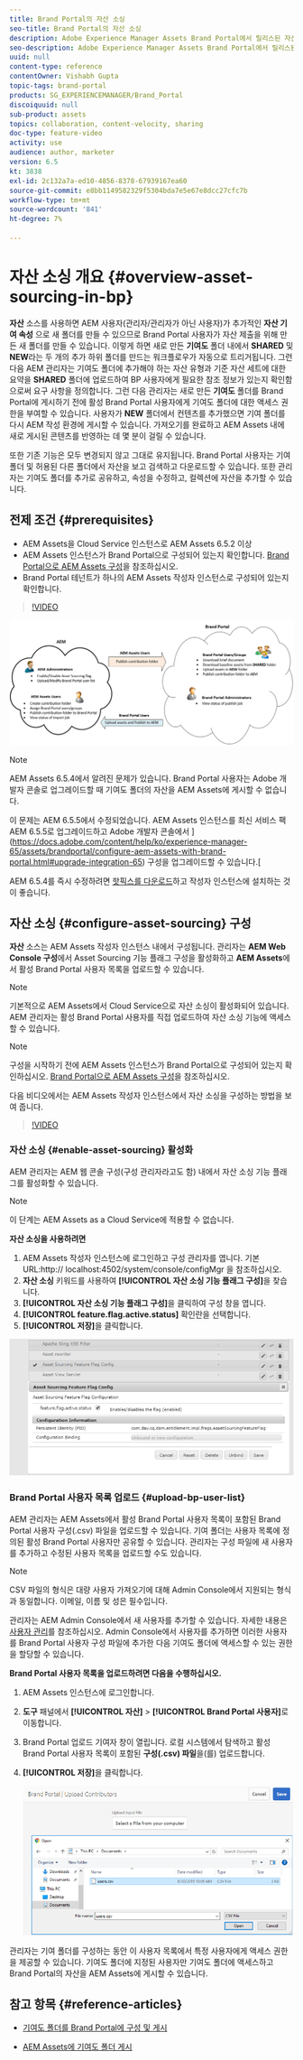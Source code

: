 ```yaml
---
title: Brand Portal의 자산 소싱
seo-title: Brand Portal의 자산 소싱
description: Adobe Experience Manager Assets Brand Portal에서 릴리스된 자산 소싱 기능에 대한 통찰력을 얻을 수 있습니다.
seo-description: Adobe Experience Manager Assets Brand Portal에서 릴리스된 자산 소싱 기능에 대한 통찰력을 얻을 수 있습니다.
uuid: null
content-type: reference
contentOwner: Vishabh Gupta
topic-tags: brand-portal
products: SG_EXPERIENCEMANAGER/Brand_Portal
discoiquuid: null
sub-product: assets
topics: collaboration, content-velocity, sharing
doc-type: feature-video
activity: use
audience: author, marketer
version: 6.5
kt: 3838
exl-id: 2c132a7a-ed10-4856-8378-67939167ea60
source-git-commit: e8bb1149582329f5304bda7e5e67e8dcc27cfc7b
workflow-type: tm+mt
source-wordcount: '841'
ht-degree: 7%

---
```


# 자산 소싱 개요 {#overview-asset-sourcing-in-bp}

**자산** 소스를 사용하면 AEM 사용자(관리자/관리자가 아닌 사용자)가 추가적인  **자산 기여 속성** 으로 새 폴더를 만들 수 있으므로 Brand Portal 사용자가 자산 제출을 위해 만든 새 폴더를 만들 수 있습니다. 이렇게 하면 새로 만든 **기여도** 폴더 내에서 **SHARED** 및 **NEW**&#x200B;라는 두 개의 추가 하위 폴더를 만드는 워크플로우가 자동으로 트리거됩니다. 그런 다음 AEM 관리자는 기여도 폴더에 추가해야 하는 자산 유형과 기준 자산 세트에 대한 요약을 **SHARED** 폴더에 업로드하여 BP 사용자에게 필요한 참조 정보가 있는지 확인함으로써 요구 사항을 정의합니다. 그런 다음 관리자는 새로 만든 **기여도** 폴더를 Brand Portal에 게시하기 전에 활성 Brand Portal 사용자에게 기여도 폴더에 대한 액세스 권한을 부여할 수 있습니다. 사용자가 **NEW** 폴더에서 컨텐츠를 추가했으면 기여 폴더를 다시 AEM 작성 환경에 게시할 수 있습니다. 가져오기를 완료하고 AEM Assets 내에 새로 게시된 콘텐츠를 반영하는 데 몇 분이 걸릴 수 있습니다.

또한 기존 기능은 모두 변경되지 않고 그대로 유지됩니다. Brand Portal 사용자는 기여 폴더 및 허용된 다른 폴더에서 자산을 보고 검색하고 다운로드할 수 있습니다. 또한 관리자는 기여도 폴더를 추가로 공유하고, 속성을 수정하고, 컬렉션에 자산을 추가할 수 있습니다.

## 전제 조건 {#prerequisites}

* AEM Assets을 Cloud Service 인스턴스로 AEM Assets 6.5.2 이상
* AEM Assets 인스턴스가 Brand Portal으로 구성되어 있는지 확인합니다. [Brand Portal으로 AEM Assets 구성](../using/configure-aem-assets-with-brand-portal.md)을 참조하십시오.
* Brand Portal 테넌트가 하나의 AEM Assets 작성자 인스턴스로 구성되어 있는지 확인합니다.

>[!VIDEO](https://video.tv.adobe.com/v/29365/?quality=12)

![Brand Portal 자산 소싱](assets/asset-sourcing.png)


>[!NOTE]
>
>AEM Assets 6.5.4에서 알려진 문제가 있습니다. Brand Portal 사용자는 Adobe 개발자 콘솔로 업그레이드할 때 기여도 폴더의 자산을 AEM Assets에 게시할 수 없습니다.
>
>이 문제는 AEM 6.5.5에서 수정되었습니다. AEM Assets 인스턴스를 최신 서비스 팩 AEM 6.5.5로 업그레이드하고 Adobe 개발자 콘솔에서 ](https://docs.adobe.com/content/help/ko/experience-manager-65/assets/brandportal/configure-aem-assets-with-brand-portal.html#upgrade-integration-65) 구성을 업그레이드할 수 있습니다.[
>
>AEM 6.5.4를 즉시 수정하려면 [핫픽스를 다운로드](https://www.adobeaemcloud.com/content/marketplace/marketplaceProxy.html?packagePath=/content/companies/public/adobe/packages/cq650/hotfix/cq-6.5.0-hotfix-33041)하고 작성자 인스턴스에 설치하는 것이 좋습니다.

## 자산 소싱 {#configure-asset-sourcing} 구성

**자산** 소스는 AEM Assets 작성자 인스턴스 내에서 구성됩니다. 관리자는 **AEM Web Console 구성**&#x200B;에서 Asset Sourcing 기능 플래그 구성을 활성화하고 **AEM Assets**&#x200B;에서 활성 Brand Portal 사용자 목록을 업로드할 수 있습니다.

>[!NOTE]
>
>기본적으로 AEM Assets에서 Cloud Service으로 자산 소싱이 활성화되어 있습니다. AEM 관리자는 활성 Brand Portal 사용자를 직접 업로드하여 자산 소싱 기능에 액세스할 수 있습니다.

>[!NOTE]
>
>구성을 시작하기 전에 AEM Assets 인스턴스가 Brand Portal으로 구성되어 있는지 확인하십시오. [Brand Portal으로 AEM Assets 구성](../using/configure-aem-assets-with-brand-portal.md)을 참조하십시오.

다음 비디오에서는 AEM Assets 작성자 인스턴스에서 자산 소싱을 구성하는 방법을 보여 줍니다.

>[!VIDEO](https://video.tv.adobe.com/v/29771)

### 자산 소싱 {#enable-asset-sourcing} 활성화

AEM 관리자는 AEM 웹 콘솔 구성(구성 관리자라고도 함) 내에서 자산 소싱 기능 플래그를 활성화할 수 있습니다.

>[!NOTE]
>
>이 단계는 AEM Assets as a Cloud Service에 적용할 수 없습니다.


**자산 소싱을 사용하려면**
1. AEM Assets 작성자 인스턴스에 로그인하고 구성 관리자를 엽니다.
기본 URL:http:// localhost:4502/system/console/configMgr 을 참조하십시오.
1. **자산 소싱** 키워드를 사용하여 **[!UICONTROL 자산 소싱 기능 플래그 구성]**&#x200B;을 찾습니다.
1. **[!UICONTROL 자산 소싱 기능 플래그 구성]**&#x200B;을 클릭하여 구성 창을 엽니다.
1. **[!UICONTROL feature.flag.active.status]** 확인란을 선택합니다.
1. **[!UICONTROL 저장]**&#x200B;을 클릭합니다.

![](assets/enable-asset-sourcing.png)

### Brand Portal 사용자 목록 업로드 {#upload-bp-user-list}

AEM 관리자는 AEM Assets에서 활성 Brand Portal 사용자 목록이 포함된 Brand Portal 사용자 구성(.csv) 파일을 업로드할 수 있습니다. 기여 폴더는 사용자 목록에 정의된 활성 Brand Portal 사용자만 공유할 수 있습니다. 관리자는 구성 파일에 새 사용자를 추가하고 수정된 사용자 목록을 업로드할 수도 있습니다.

>[!NOTE]
>
>CSV 파일의 형식은 대량 사용자 가져오기에 대해 Admin Console에서 지원되는 형식과 동일합니다. 이메일, 이름 및 성은 필수입니다.

관리자는 AEM Admin Console에서 새 사용자를 추가할 수 있습니다. 자세한 내용은 [사용자 관리](brand-portal-adding-users.md)를 참조하십시오. Admin Console에서 사용자를 추가하면 이러한 사용자를 Brand Portal 사용자 구성 파일에 추가한 다음 기여도 폴더에 액세스할 수 있는 권한을 할당할 수 있습니다.

**Brand Portal 사용자 목록을 업로드하려면 다음을 수행하십시오.**
1. AEM Assets 인스턴스에 로그인합니다.
1. **도구** 패널에서 **[!UICONTROL 자산]** > **[!UICONTROL Brand Portal 사용자]**&#x200B;로 이동합니다.

1. Brand Portal 업로드 기여자 창이 열립니다.
로컬 시스템에서 탐색하고 활성 Brand Portal 사용자 목록이 포함된 **구성(.csv) 파일**&#x200B;을(를) 업로드합니다.
1. **[!UICONTROL 저장]**&#x200B;을 클릭합니다.

   ![](assets/upload-user-list2.png)


관리자는 기여 폴더를 구성하는 동안 이 사용자 목록에서 특정 사용자에게 액세스 권한을 제공할 수 있습니다. 기여도 폴더에 지정된 사용자만 기여도 폴더에 액세스하고 Brand Portal의 자산을 AEM Assets에 게시할 수 있습니다.

## 참고 항목 {#reference-articles}

* [기여도 폴더를 Brand Portal에 구성 및 게시](brand-portal-publish-contribution-folder-to-brand-portal.md)

* [AEM Assets에 기여도 폴더 게시](brand-portal-publish-contribution-folder-to-aem-assets.md)
